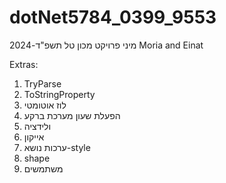 # dotNet5784_0399_9553
מיני פרויקט מכון טל תשפ"ד-2024
Moria and Einat

Extras:
1. TryParse
2. ToStringProperty
3. לוז אוטומטי
4. הפעלת שעון מערכת ברקע
5. ולידציה
6. אייקון
7. ערכות נושא-style
8. shape
9. משתמשים